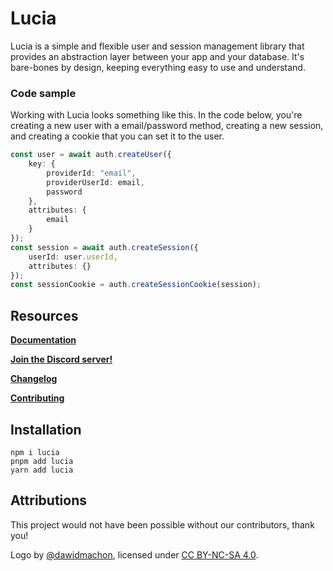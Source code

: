# Lucia

Lucia is a simple and flexible user and session management library that provides an
abstraction layer between your app and your database. It's bare-bones by design, keeping
everything easy to use and understand.

### Code sample

Working with Lucia looks something like this. In the code below, you're creating a new user with a email/password method, creating a new session, and creating a cookie that you can set it to the user.

```ts
const user = await auth.createUser({
	key: {
		providerId: "email",
		providerUserId: email,
		password
	},
	attributes: {
		email
	}
});
const session = await auth.createSession({
	userId: user.userId,
	attributes: {}
});
const sessionCookie = auth.createSessionCookie(session);
```

## Resources

**[Documentation](https://lucia-auth.com)**

**[Join the Discord server!](https://discord.gg/PwrK3kpVR3)**

**[Changelog](https://github.com/pilcrowOnPaper/lucia/blob/main/packages/lucia/CHANGELOG.md)**

**[Contributing](https://lucia-auth.com/start-here/contributing)**

## Installation

```
npm i lucia
pnpm add lucia
yarn add lucia
```

## Attributions

This project would not have been possible without our contributors, thank you!

Logo by [@dawidmachon](https://github.com/dawidmachon), licensed under [CC BY-NC-SA 4.0](https://creativecommons.org/licenses/by-nc-sa/4.0/).
